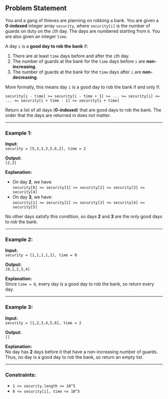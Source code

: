 ## Problem Statement

You and a gang of thieves are planning on robbing a bank. You are given a **0-indexed** integer array `security`, where `security[i]` is the number of guards on duty on the `i`th day. The days are numbered starting from `0`. You are also given an integer `time`.

A day `i` is a **good day to rob the bank** if:

1. There are at least `time` days before and after the `i`th day.
2. The number of guards at the bank for the `time` days before `i` are **non-increasing**.
3. The number of guards at the bank for the `time` days after `i` are **non-decreasing**.

More formally, this means day `i` is a good day to rob the bank if and only if:

``
security[i - time] >= security[i - time + 1] >= ... >= security[i] <= ... <= security[i + time - 1] <= security[i + time]
``

Return a list of all days (**0-indexed**) that are good days to rob the bank. The order that the days are returned in does not matter.

---

### Example 1:

**Input:**  
`security = [5,3,3,3,5,6,2], time = 2`

**Output:**  
`[2,3]`

**Explanation:**  
- On day **2**, we have:  
  `security[0] >= security[1] >= security[2] <= security[3] <= security[4]`
- On day **3**, we have:  
  `security[1] >= security[2] >= security[3] <= security[4] <= security[5]`

No other days satisfy this condition, so days **2** and **3** are the only good days to rob the bank.

---

### Example 2:

**Input:**  
`security = [1,1,1,1,1], time = 0`

**Output:**  
`[0,1,2,3,4]`

**Explanation:**  
Since `time = 0`, every day is a good day to rob the bank, so return every day.

---

### Example 3:

**Input:**  
`security = [1,2,3,4,5,6], time = 2`

**Output:**  
`[]`

**Explanation:**  
No day has **2** days before it that have a non-increasing number of guards.  
Thus, no day is a good day to rob the bank, so return an empty list.

---

### Constraints:

- `1 <= security.length <= 10^5`
- `0 <= security[i], time <= 10^5`